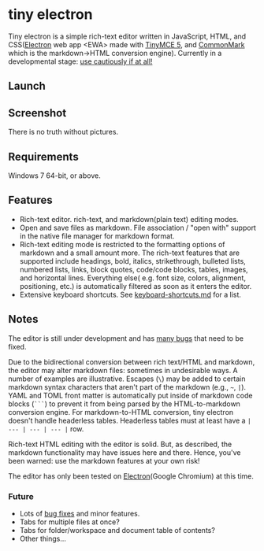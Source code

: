 # tiny electron

Tiny electron is a simple rich-text editor written in JavaScript, HTML, and CSS([Electron](https://www.electronjs.org/) web app \<EWA\> made with [TinyMCE 5](https://github.com/tinymce/tinymce), and [CommonMark](https://commonmark.org/) which is the markdown->HTML conversion engine). Currently in a developmental stage: [use cautiously if at all!](#Notes)

## Launch

## Screenshot

There is no truth without pictures.

## Requirements

Windows 7 64-bit, or above.

## Features

* Rich-text editor. rich-text, and markdown(plain text) editing modes.
* Open and save files as markdown. File association / "open with" support in the native file manager for markdown format.
* Rich-text editing mode is restricted to the formatting options of markdown and a small amount more. The rich-text features that are supported include headings, bold, italics, strikethrough, bulleted lists, numbered lists, links, block quotes, code/code blocks, tables, images, and horizontal lines. Everything else( e.g. font size, colors, alignment, positioning, etc.) is automatically filtered as soon as it enters the editor.
* Extensive keyboard shortcuts. See [keyboard-shortcuts.md](docs/keyboard-shortcuts.md) for a list.

## Notes

The editor is still under development and has [many bugs](docs/bugs-and-to-do.md) that need to be fixed.

Due to the bidirectional conversion between rich text/HTML and markdown, the editor may alter markdown files: sometimes in undesirable ways. A number of examples are illustrative. Escapes (`\`) may be added to certain markdown syntax characters that aren't part of the markdown (e.g., `~`, `|`). YAML and TOML front matter is automatically put inside of markdown code blocks (<code>```</code>) to prevent it from being parsed by the HTML-to-markdown conversion engine. For markdown-to-HTML conversion, tiny electron doesn't handle headerless tables. Headerless tables must at least have a `| --- | --- | --- |` row.

Rich-text HTML editing with the editor is solid. But, as described, the markdown functionality may have issues here and there. Hence, you've been warned: use the markdown features at your own risk!

The editor has only been tested on [Electron](https://www.electronjs.org/)(Google Chromium) at this time.


### Future

* Lots of [bug fixes](docs/bugs-and-to-do.md) and minor features.
* Tabs for multiple files at once?
* Tabs for folder/workspace and document table of contents?
* Other things...

